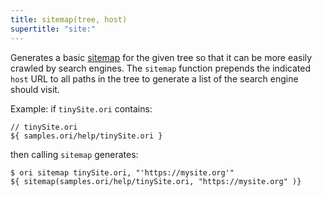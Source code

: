 ```yaml
---
title: sitemap(tree, host)
supertitle: "site:"
---
```


Generates a basic [sitemap](https://en.wikipedia.org/wiki/Sitemaps) for the given tree so that it can be more easily crawled by search engines. The `sitemap` function prepends the indicated `host` URL to all paths in the tree to generate a list of the search engine should visit.

Example: if `tinySite.ori` contains:

```ori
// tinySite.ori
${ samples.ori/help/tinySite.ori }
```

then calling `sitemap` generates:

```console
$ ori sitemap tinySite.ori, "'https://mysite.org'"
${ sitemap(samples.ori/help/tinySite.ori, "https://mysite.org" )}
```
